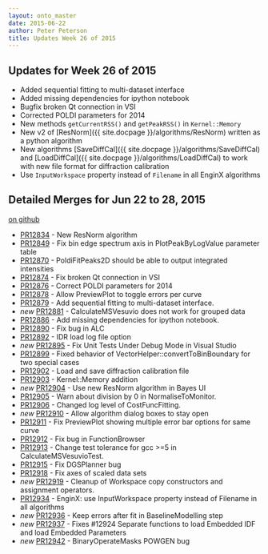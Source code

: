 ```yaml
---
layout: onto_master
date: 2015-06-22
author: Peter Peterson
title: Updates Week 26 of 2015
---
```

Updates for Week 26 of 2015
---------------------------
* Added sequential fitting to multi-dataset interface
* Added missing dependencies for ipython notebook
* Bugfix broken Qt connection in VSI
* Corrected POLDI parameters for 2014
* New methods `getCurrentRSS()` and `getPeakRSS()` in `Kernel::Memory`
* New v2 of [ResNorm]({{ site.docpage }}/algorithms/ResNorm) written as a python algorithm
* New algorithms [SaveDiffCal]({{ site.docpage }}/algorithms/SaveDiffCal) and [LoadDiffCal]({{ site.docpage }}/algorithms/LoadDiffCal) to work with new file format for diffraction calibration
* Use `InputWorkspace` property instead of `Filename` in all EnginX algorithms

Detailed Merges for Jun 22 to 28, 2015
--------------------------------------
[on github](https://github.com/mantidproject/mantid/pulls?q=is%3Apr+merged%3A2015-06-23..2015-06-28)

* [PR12834](https://github.com/mantidproject/mantid/pull/12834) - New ResNorm algorithm
* [PR12849](https://github.com/mantidproject/mantid/pull/12849) - Fix bin edge spectrum axis in PlotPeakByLogValue parameter table
* [PR12870](https://github.com/mantidproject/mantid/pull/12870) - PoldiFitPeaks2D should be able to output integrated intensities
* [PR12874](https://github.com/mantidproject/mantid/pull/12874) - Fix broken Qt connection in VSI
* [PR12876](https://github.com/mantidproject/mantid/pull/12876) - Correct POLDI parameters for 2014
* [PR12878](https://github.com/mantidproject/mantid/pull/12878) - Allow PreviewPlot to toggle errors per curve
* [PR12879](https://github.com/mantidproject/mantid/pull/12879) - Add sequential fitting to multi-dataset interface.
* *new* [PR12881](https://github.com/mantidproject/mantid/pull/12881) - CalculateMSVesuvio does not work for grouped data
* [PR12886](https://github.com/mantidproject/mantid/pull/12886) - Add missing dependencies for ipython notebook.
* [PR12890](https://github.com/mantidproject/mantid/pull/12890) - Fix bug in ALC
* [PR12892](https://github.com/mantidproject/mantid/pull/12892) - IDR load log file option
* *new* [PR12895](https://github.com/mantidproject/mantid/pull/12895) - Fix Unit Tests Under Debug Mode in Visual Studio
* [PR12899](https://github.com/mantidproject/mantid/pull/12899) - Fixed behavior of VectorHelper::convertToBinBoundary for two special cases
* [PR12902](https://github.com/mantidproject/mantid/pull/12902) - Load and save diffraction calibration file
* [PR12903](https://github.com/mantidproject/mantid/pull/12903) - Kernel::Memory addition
* *new* [PR12904](https://github.com/mantidproject/mantid/pull/12904) - Use new ResNorm algorithm in Bayes UI
* [PR12905](https://github.com/mantidproject/mantid/pull/12905) - Warn about division by 0 in NormaliseToMonitor.
* [PR12906](https://github.com/mantidproject/mantid/pull/12906) - Changed log level of CostFuncFitting.
* *new* [PR12910](https://github.com/mantidproject/mantid/pull/12910) - Allow algorithm dialog boxes to stay open
* [PR12911](https://github.com/mantidproject/mantid/pull/12911) - Fix PreviewPlot showing multiple error bar options for same curve
* [PR12912](https://github.com/mantidproject/mantid/pull/12912) - Fix bug in FunctionBrowser
* [PR12913](https://github.com/mantidproject/mantid/pull/12913) - Change test tolerance for gcc >=5 in CalculateMSVesuvioTest.
* [PR12915](https://github.com/mantidproject/mantid/pull/12915) - Fix DGSPlanner bug
* [PR12918](https://github.com/mantidproject/mantid/pull/12918) - Fix axes of scaled data sets
* *new* [PR12919](https://github.com/mantidproject/mantid/pull/12919) - Cleanup of Workspace copy constructors and assignment operators.
* [PR12934](https://github.com/mantidproject/mantid/pull/12934) - EnginX: use InputWorkspace property instead of Filename in all algorithms
* *new* [PR12936](https://github.com/mantidproject/mantid/pull/12936) - Keep errors after fit in BaselineModelling step
* *new* [PR12937](https://github.com/mantidproject/mantid/pull/12937) - Fixes #12924 Separate functions to load Embedded IDF and load Embedded Parameters
* *new* [PR12942](https://github.com/mantidproject/mantid/pull/12942) - BinaryOperateMasks POWGEN bug
